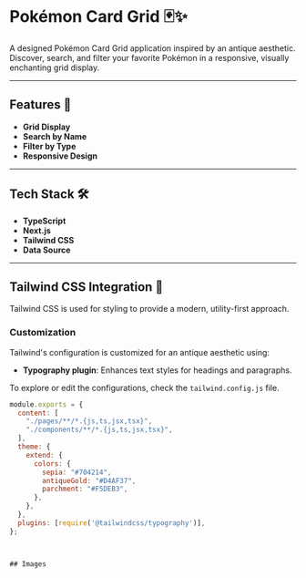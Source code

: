 # Pokémon Card Grid 🃏✨  

A designed Pokémon Card Grid application inspired by an antique aesthetic. Discover, search, and filter your favorite Pokémon in a responsive, visually enchanting grid display.

---

## Features 🌟  

- **Grid Display**
- **Search by Name**
- **Filter by Type**
- **Responsive Design**  

---

## Tech Stack 🛠️  

- **TypeScript**
- **Next.js**
- **Tailwind CSS**
- **Data Source**

---

## Tailwind CSS Integration 🎨  

Tailwind CSS is used for styling to provide a modern, utility-first approach.  

### Customization  

Tailwind's configuration is customized for an antique aesthetic using:  
- **Typography plugin**: Enhances text styles for headings and paragraphs.  

To explore or edit the configurations, check the `tailwind.config.js` file.  

```javascript
module.exports = {
  content: [
    "./pages/**/*.{js,ts,jsx,tsx}",
    "./components/**/*.{js,ts,jsx,tsx}",
  ],
  theme: {
    extend: {
      colors: {
        sepia: "#704214",
        antiqueGold: "#D4AF37",
        parchment: "#F5DEB3",
      },
    },
  },
  plugins: [require('@tailwindcss/typography')],
};



## Images







